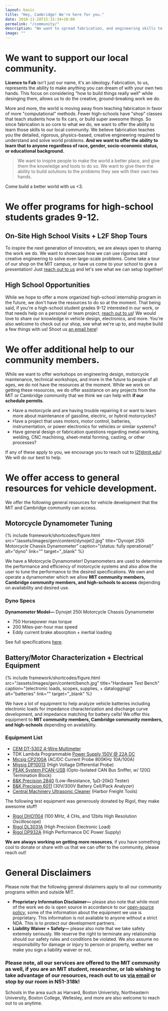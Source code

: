 ```yaml
---
layout: basic
title: "Hey, Cambridge! We're here for you."
date: 2018-11-28T15:15:34+10:00
permalink: "/community/"
description: "We want to spread fabrication, and engineering skills to our local community while inspiring interest in science, and the climate."
image: ""
---
```


# We want to support our local community. 

**Licence to Fab** isn't just our name, it's an ideology. Fabrication, to us, represents the ability to make anything you can dream of with your own two hands. This focus on considering "how to build things really well" while desinging them, allows us to do the creative, ground-breaking work we do. 

More and more, the world is moving away from teaching fabrication in favor of more "computational" methods. Fewer high-schools have "shop" classes that teach students how to fix cars, or build super awesome things. So since fabrication is so core to what we do, we want to offer the ability to learn those skills to our local community. We believe fabrication teaches you the detailed, rigorous, physics-based, creative engineering required to understand and solve world problems. **And we want to offer the ability to learn that to anyone regardless of race, gender, socio-economic status, or educational background.**

> We want to inspire people to make the world a better place, and give them the knowledge and tools to do so. We want to give them the ability to build solutions to the problems they see with their own two hands. 

Come build a better world with us <3.

# We offer programs for high-school students grades 9-12.

## On-Site High School Visits + L2F Shop Tours

To inspire the next generation of innovators, we are always open to sharing the work we do. We want to showcase how we can use rigorous and creative engineering to solve even large-scale problems. Come take a tour of our shop on the MIT campus, or have us come to your school to give a presentation! Just [reach out to us](mailto:l2f@mit.edu) and let's see what we can setup together! 

## High School Opportunities

While we hope to offer a more organized high-school internship program in the future, we don't have the resources to do so at the moment. That being said, if you're a high-school student grades 9-12 interested in our work, or that needs help on a personal or team project, [reach out to us](mailto:l2f@mit.edu)! We would love to share our knowledge in vehicle design, electronics, and more. You're also welcome to check out our shop, see what we're up to, and maybe build a few things with us! Shoot us [an email here](mailto:l2f@mit.edu)!

# We offer additional help to our community members.

While we want to offer workshops on engineering design, motorcycle maintenance, technical workshops, and more in the future to people of all ages, we do not have the resources at the moment. While we work on getting these resources, we do offer assistance on any projects from the MIT or Cambridge community that we think we can help with **if our schedule permits**. 

- Have a motorcycle and are having trouble repairing it or want to learn more about maintenance of gasoline, electric, or hybrid motorcycles? 
- Have a project that uses motors, motor control, batteries, instrumentation, or power electronics for vehicles or similar systems? 
- Have general design or fabrication questions regarding metal-working, welding, CNC machining, sheet-metal forming, casting, or other processes? 

If any of these apply to you, we encourage you to reach out to [l2f@mit.edu](mailto:l2f@mit.edu)! We will do our best to help.

# We offer access to general resources for vehicle development.

We offer the following general resources for vehicle development that the MIT and Cambridge community can access. 

## Motorcycle Dynamometer Tuning

{% include framework/shortcodes/figure.html src="/assets/images/gen/content/dynojet2.jpg" title="Dynojet 250i Motorcycle Chassis Dynamometer" caption="(status: fully operational)" alt="dyno" link="" target="\_blank" %}

We have a Motorcycle Dynamometer! Dynamometers are used to determine the performance and efficiency of motorcycle systems and also allow the user to tune the performance to the desired specifications. We own and operate a dynamometer which we allow **MIT community members, Cambridge community members, and high-schools to access** depending on availability and desired use. 

### Dyno Specs

**Dynamometer Model—** Dynojet 250i Motorcycle Chassis Dynamometer

- 750 Horsepower max torque
- 200 Miles-per-hour max speed
- Eddy current brake absorption + inertial loading 

See full specifications [here](https://www.dynojet.com/motorcycle-chassis-dynamometer-model-250i/).

## Battery/Motor Characterization + Electrical Equipment 

{% include framework/shortcodes/figure.html src="/assets/images/gen/content/bench.jpg" title="Hardware Test Bench" caption="(electronic loads, scopes, supplies, + datalogging)" alt="batteries" link="" target="\_blank" %}

We have a lot of equipment to help analyze vehicle batteries including electronic loads for impedance characterization and discharge curve development, and impedance matching for battery cells! We offer this equipment to **MIT community members, Cambridge community members, and high-schools** depending on availability. 

### Equipment List

- [CEM DT-5302 4-Wire Multimeter](https://www.cem-instruments.com/en/product-id-904)
- TDK Lambda Programmable [Power Supply 150V @ 22A DC](https://product.tdk.com/en/search/power/switching-power/prg-power/info?part_no=GEN%20150-22-3P480)
- [Micsig CP2100A](https://www.micsig.com/current%20probe/) (AC/DC Current Probe 800KHz 10A/100A)
- [Migsig DP10013](https://www.micsig.com/Differential%20Probe04/) (High Voltage Differential Probe)
- [PEAK System PCAN-USB](https://www.peak-system.com/PCAN-USB.199.0.html?&L=1) (Opto-Isolated CAN Bus Sniffer, w/ 120Ω Termination Block)
- [B&K Precision 2840](https://l.bkprecision.com/products/component-testers/2840-dc-resistance-meter.html) (Low-Resistance, 1µΩ-20kΩ Tester)
- [B&K Precision 6011](https://l.bkprecision.com/products/electrical-battery-testers/BA6011-300-v-battery-analyzer.html) (30V/300V Battery Cell/Pack Analyzer)
- [Central Machinery Ultrasonic Cleaner](https://www.harborfreight.com/6-liter-ultrasonic-parts-cleaner-59430.html) (Harbor Freight Tools)

The following test equipment was generously donated by Rigol, they make awesome stuff! 

- [Rigol DHO1104](https://www.rigolna.com/products/digital-oscilloscopes/dho1000/) (100 MHz, 4 CHs, and 12bits High Resolution Oscilloscope)
- [Rigol DL3031A](https://www.rigolna.com/products/dc-power-loads/dl3000/) (High Precision Electronic Load)
- [Rigol DP932A](https://www.rigolna.com/products/dc-power-loads/dp900/) (High Performance DC Power Supply)

**We are always working on getting more resources**, if you have something cool to donate or share with us that we can offer to the community, please reach out! 

# General Disclaimers 

Please note that the following general dislaimers apply to all our community programs within and outside MIT.

- **Proprietary Information Disclaimer—** please also note that while most of the work we do is open source in accordance to our [open-source policy](/terms-and-conditions/), some of the information about the equipment we use is proprietary. This information is not avaliable to anyone without a strict NDA. This is to protect our development partners. 
- **Liability Waiver + Safety—** please also note that we take safety extemely seriously. We reserve the right to terminate any relationship should our safety rules and conditions be violated. We also assume no responsibility for damage or injury to person or property, wether we make you sign a liability waiver or not.

### Please note, all our services are offered to the MIT community as well, if you are an MIT student, researcher, or lab wishing to take advantage of our resources, reach out to us [via email](mailto:l2f@mit.edu) or stop by our room in N51-318k! 

Schools in the area such as Harvard, Boston Univeristy, Northeastern University, Boston College, Wellesley, and more are also welcome to reach out to us anytime. 